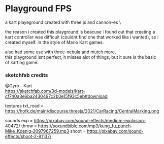 # Playground FPS

a kart playeground created with three.js and cannon-es \

the reason i created this playground is beacuse i found out that creating a kart controller was difficult (couldnt find one that worked like i wanted), so i created myself. in the style of Mario Kart games.

also had some use with three-nebula and mutch more. \
this playground isnt perfect, it misses alot of things, but it sure is the basic of karting game.

### sketchfab credits

@Gyro - Kart \
https://sketchfab.com/3d-models/kart-cf740a3e6ba2430497c2b0e15f93c5eb#download

textures
txt_road = https://hofk.de/main/discourse.threejs/2021/CarRacing/CentralMarking.png

sounds
exp = https://pixabay.com/sound-effects/medium-explosion-40472/
throw = https://soxundbible.com/mp3/kung_fu_punch-Mike_Koenig-2097967259.mp3
shoot = https://pixabay.com/sound-effects/shoot-2-81137/
